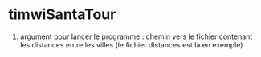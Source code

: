 # timwiSantaTour
1) argument pour lancer le programme : chemin vers le fichier contenant les distances entre les villes (le fichier distances est là en exemple)
